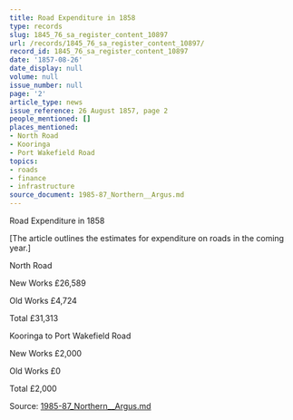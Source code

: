 ```yaml
---
title: Road Expenditure in 1858
type: records
slug: 1845_76_sa_register_content_10897
url: /records/1845_76_sa_register_content_10897/
record_id: 1845_76_sa_register_content_10897
date: '1857-08-26'
date_display: null
volume: null
issue_number: null
page: '2'
article_type: news
issue_reference: 26 August 1857, page 2
people_mentioned: []
places_mentioned:
- North Road
- Kooringa
- Port Wakefield Road
topics:
- roads
- finance
- infrastructure
source_document: 1985-87_Northern__Argus.md
---
```


Road Expenditure in 1858

[The article outlines the estimates for expenditure on roads in the coming year.]

North Road

New Works	£26,589

Old Works	£4,724

Total	£31,313

Kooringa to Port Wakefield Road

New Works	£2,000

Old Works 	£0

Total	£2,000

Source: [1985-87_Northern__Argus.md](/downloads/markdown/1985-87_Northern__Argus.md)

